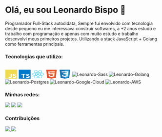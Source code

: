# Olá, eu sou Leonardo Bispo 👋

<p>
Programador Full-Stack autodidata, Sempre fui envolvido com tecnologia desde pequeno eu me interessava construir softwares, a +2 anos estudo e trabalho com programação e apenas com muito estudo e trabalho desenvolvi meus primeiros projetos. Utilizando a stack JavaScript + Golang como ferramentas principais.
</p>

<h3>
  Tecnologias que utilizo:
</h3>

<div style="display: inline_block"><br>
  <img align="center" alt="Leonardo-Js" height="30" width="40" src="https://raw.githubusercontent.com/devicons/devicon/master/icons/javascript/javascript-plain.svg">
  <img align="center" alt="Leonardo-Ts" height="30" width="40" src="https://raw.githubusercontent.com/devicons/devicon/master/icons/typescript/typescript-plain.svg">
  <img align="center" alt="Leonardo-React" height="30" width="40" src="https://raw.githubusercontent.com/devicons/devicon/master/icons/react/react-original.svg">
  <img align="center" alt="Leonardo-HTML" height="30" width="40" src="https://raw.githubusercontent.com/devicons/devicon/master/icons/html5/html5-original.svg">
  <img align="center" alt="Leonardo-CSS" height="30" width="40" src="https://raw.githubusercontent.com/devicons/devicon/master/icons/css3/css3-original.svg">
  <img align="center" alt="Leonardo-Sass" height="30" width="40" src="https://cdn.jsdelivr.net/gh/devicons/devicon/icons/sass/sass-original.svg">
  <img align="center" alt="Leonardo-Golang" height="30" width="40" src="https://cdn.jsdelivr.net/gh/devicons/devicon/icons/go/go-original.svg">
  <img align="center" alt="Leonardo-Postgres" height="30" width="40" src="https://cdn.jsdelivr.net/gh/devicons/devicon/icons/postgresql/postgresql-original.svg">
  <img align="center" alt="Leonardo-Google-Cloud" height="30" width="40" src="https://cdn.jsdelivr.net/gh/devicons/devicon/icons/googlecloud/googlecloud-original.svg">
  <img align="center" alt="Leonardo-AWS" height="30" width="40" src="https://cdn.jsdelivr.net/gh/devicons/devicon/icons/amazonwebservices/amazonwebservices-original-wordmark.svg">
</div>

<h3>Minhas redes:</h3>
<div> 
  <a href = "mailto:contatoleonardobispo1000@gmail.com"><img src="https://img.shields.io/badge/Gmail-D14836?style=for-the-badge&logo=gmail&logoColor=white" target="_blank"></a>
  <a href="https://www.linkedin.com/in/leonardo-bispo-006701179/" target="_blank"><img src="https://img.shields.io/badge/-LinkedIn-%230077B5?style=for-the-badge&logo=linkedin&logoColor=white" target="_blank"></a>
  <a href="https://instagram.com/Leonardo404-code" target="_blank"><img src="https://img.shields.io/badge/-Instagram-%23E4405F?style=for-the-badge&logo=instagram&logoColor=white" target="_blank"></a>
</div>

<h3>Contribuições</h3>
<div>
  <a href="https://github.com/Leonardo404-code">
  
   <img height="180em" src="https://github-readme-stats.vercel.app/api?username=Leonardo404-code&show_icons=true&theme=midnight-purple&include_all_commits=true&count_private=true"/>
  
   <img height="180em" src="https://github-readme-stats.vercel.app/api/top-langs/?username=Leonardo404-code&layout=compact&langs_count=7&theme=midnight-purple"/>
 </a>
</div>
